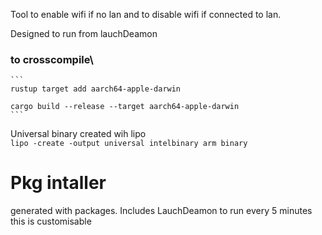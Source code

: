 Tool to enable wifi if no lan and to disable wifi if connected to lan.


Designed to run from lauchDeamon



### to crosscompile\
    ```
    rustup target add aarch64-apple-darwin  

    cargo build --release --target aarch64-apple-darwin
    ```

Universal binary created wih lipo \
    `lipo -create -output universal intelbinary arm binary`


# Pkg intaller
generated with packages.
Includes LauchDeamon to run every 5 minutes this is customisable